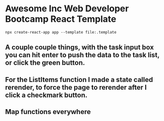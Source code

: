 # Awesome Inc Web Developer Bootcamp React Template
```
npx create-react-app app --template file:.template
```



## A couple couple things, with the task input box you can hit enter to push the data to the task list, or click the green button.
## For the ListItems function I made a state called rerender, to force the page to rerender after I click a checkmark button. 
## Map functions everywhere
